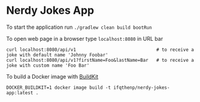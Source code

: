 # Nerdy Jokes App

To start the application run `./gradlew clean build bootRun`

To open web page in a browser type `localhost:8080` in URL bar

```
curl localhost:8080/api/v1                              # to receive a joke with default name 'Johnny Foobar' 
curl localhost:8080/api/v1?firstName=Foo&lastName=Bar   # to receive a joke with custom name 'Foo Bar'
```

To build a Docker image with [BuildKit](https://docs.docker.com/develop/develop-images/build_enhancements/)

```text
DOCKER_BUILDKIT=1 docker image build -t ifqthenp/nerdy-jokes-app:latest .
```
